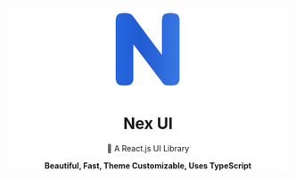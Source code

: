<div style="background:white;">
  <p align="center">
    <img src='./assets/logo.jpg' style="width: 150px; height: 150px;" />
  </p>

  <h1 align="center">Nex UI</h1>
  <p align="center">🎉 A React.js UI Library</p>
  <p align="center"><b>Beautiful, Fast, Theme Customizable, Uses TypeScript</b></p>
</div>

